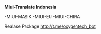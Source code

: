 **Miui-Translate Indonesia**

-MIUI-MASIK 
-MIUI-EU
-MIUI-CHINA

Realase Package 
http://t.me/oxygentech_bot